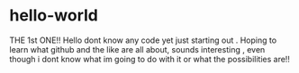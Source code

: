 # hello-world
THE 1st ONE!!
Hello dont know any code yet just starting out . Hoping to learn what github and the like are all about, sounds interesting , even though i dont know what im going to do with it or what the possibilities are!!

